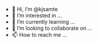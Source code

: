 - 👋 Hi, I’m @kjsamte
- 👀 I’m interested in ...
- 🌱 I’m currently learning ...
- 💞️ I’m looking to collaborate on ...
- 📫 How to reach me ...

<!---
kjsamte/kjsamte is a ✨ special ✨ repository because its `README.md` (this file) appears on your GitHub profile.
You can click the Preview link to take a look at your changes.
--->
